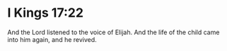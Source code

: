 # I Kings 17:22

And the Lord listened to the voice of Elijah. And the life of the child came into him again, and he revived.
